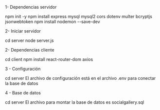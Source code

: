 1- Dependencias servidor

npm init -y
npm install express mysql mysql2 cors dotenv multer bcryptjs jsonwebtoken
npm install nodemon --save-dev

2- Iniciar servidor

cd server
node server.js

2- Dependencias cliente

cd client
npm install react-router-dom axios

3 - Configuración

cd server 
El archivo de configuración está en el archivo .env para conectar la base de datos

4 - Base de datos

cd server
El archivo para montar la base de datos es socialgallery.sql